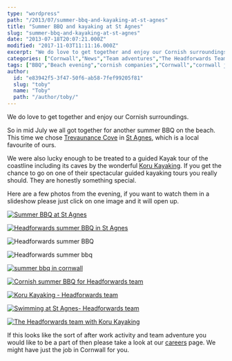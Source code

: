 ```yaml
---
type: "wordpress"
path: "/2013/07/summer-bbq-and-kayaking-at-st-agnes"
title: "Summer BBQ and kayaking at St Agnes"
slug: "summer-bbq-and-kayaking-at-st-agnes"
date: "2013-07-18T20:07:21.000Z"
modified: "2017-11-03T11:11:16.000Z"
excerpt: "We do love to get together and enjoy our Cornish surroundings. So in mid July we all got together for another summer BBQ on the beach. This time we chose Trevaunance Cove in St Agnes, which is a local favourite of ours. We were also lucky enough to be treated to a guided Kayak tour \[…\]"
categories: ["Cornwall","News","Team adventures","The Headforwards Team"]
tags: ["BBQ","Beach evening","cornish companies","Cornwall","cornwall jobs","jobs in cornwall","koru","koru kayaking","software careers","software careers cornwall","software companies","software company uk","st agnes","st agnes cornwall","summer bbq","trevaunance cove","work activities"]
author:
  id: "e83942f5-3f47-50f6-ab58-7fef99205f81"
  slug: "toby"
  name: "Toby"
  path: "/author/toby/"
---
```

We do love to get together and enjoy our Cornish surroundings.

So in mid July we all got together for another summer BBQ on the beach. This time we chose [Trevaunance Cove](http://www.cornwall-online.co.uk/carrick/stagnes-trevaunancecove.asp) in [St Agnes](http://www.nationaltrust.org.uk/st-agnes-and-chapel-porth/), which is a local favourite of ours.

We were also lucky enough to be treated to a guided Kayak tour of the coastline including its caves by the wonderful [Koru Kayaking](http://korukayaking.co.uk/). If you get the chance to go on one of their spectacular guided kayaking tours you really should. They are honestly something special.

Here are a few photos from the evening, if you want to watch them in a slideshow please just click on one image and it will open up.

[![Summer BBQ at St Agnes](/wp-content/uploads/2014/01/ST-Agnes-122-300x225.jpg)](/wp-content/uploads/2014/01/ST-Agnes-122.jpg)

[![Headforwards summer BBQ in St Agnes](/wp-content/uploads/2014/01/St-Agnes-12-300x225.jpg)](/wp-content/uploads/2014/01/St-Agnes-12.jpg)

![Headforwards summer BBQ](/wp-content/uploads/2014/01/St-Agnes-31-300x225.jpg)

![Headforwards summer bbq](/wp-content/uploads/2014/01/st-Agnes18-300x225.jpg)

[![summer bbq in cornwall](/wp-content/uploads/2014/01/St-Agnes-17-300x225.jpg)](/wp-content/uploads/2014/01/St-Agnes-17.jpg)

[![Cornish summer BBQ for Headforwards team](/wp-content/uploads/2014/01/St-Agnes-19-300x225.jpg)](/wp-content/uploads/2014/01/St-Agnes-19.jpg)

[![Koru Kayaking - Headforwards team ](/wp-content/uploads/2014/01/St-Agnes-91-300x225.jpg)](/wp-content/uploads/2014/01/St-Agnes-91.jpg)

[![Swimming at St Agnes- Headforwards team ](/wp-content/uploads/2014/01/St-Agnes22-300x225.jpg)](/wp-content/uploads/2014/01/St-Agnes22.jpg)

[![The Headforwards team with Koru Kayaking ](/wp-content/uploads/2014/01/St-Agnes-101-300x225.jpg)](/wp-content/uploads/2014/01/St-Agnes-101.jpg)

If this looks like the sort of after work activity and team adventure you would like to be a part of then please take a look at our [careers](http://www.headforwards.com/careers/) page. We might have just the job in Cornwall for you.